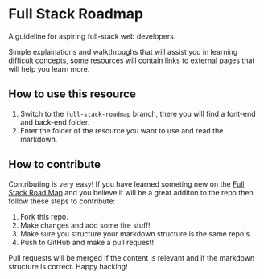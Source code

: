 # Full Stack Roadmap
A guideline for aspiring full-stack web developers. 

Simple explainations and walkthroughs that will assist you in learning difficult concepts, some resources will contain links to external pages that will help you learn more.

## How to use this resource
1. Switch to the `full-stack-roadmap` branch, there you will find a font-end and back-end folder. 
2. Enter the folder of the resource you want to use and read the markdown.

## How to contribute
Contributing is very easy! If you have learned someting new on the <a href="https://roadmap.sh/">Full Stack Road Map</a> and you believe it will be a great additon to the repo then follow these steps to contribute:

1. Fork this repo.
2. Make changes and add some fire stuff!
3. Make sure you structure your markdown structure is the same repo's.
4. Push to GitHub and make a pull request!

Pull requests will be merged if the content is relevant and if the markdown structure is correct. Happy hacking!
